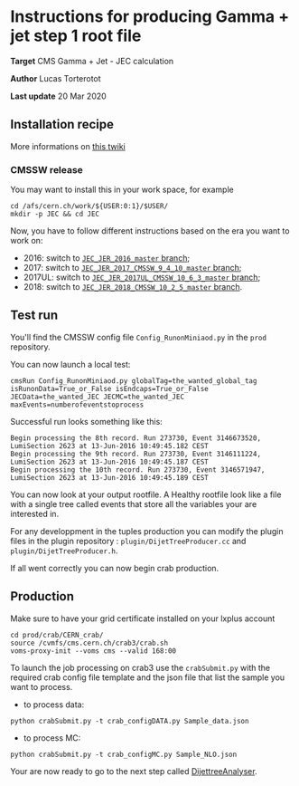 # Instructions for producing Gamma + jet step 1 root file 

**Target** CMS Gamma + Jet  - JEC calculation

**Author** Lucas Torterotot

**Last update** 20 Mar 2020

## Installation recipe
More informations on [this twiki](https://twiki.cern.ch/twiki/bin/view/CMS/EgammaMiniAODV2)
### CMSSW release
You may want to install this in your work space, for example
```
cd /afs/cern.ch/work/${USER:0:1}/$USER/
mkdir -p JEC && cd JEC
```

Now, you have to follow different instructions based on the era you want to work on:
- 2016: switch to [`JEC_JER_2016_master` branch](https://github.com/lucastorterotot/DijetRootTreeMaker/blob/JEC_JER_2016_master/instructions/GammaJetTree_Instruction.md);
- 2017: switch to [`JEC_JER_2017_CMSSW_9_4_10_master` branch](https://github.com/lucastorterotot/DijetRootTreeMaker/blob/JEC_JER_2017_CMSSW_9_4_10_master/instructions/GammaJetTree_Instruction.md);
- 2017UL: switch to [`JEC_JER_2017UL_CMSSW_10_6_3_master`
branch](https://github.com/lucastorterotot/DijetRootTreeMaker/blob/JEC_JER_2017UL_CMSSW_10_6_3_master/instructions/GammaJetTree_Instruction.md);
- 2018: switch to [`JEC_JER_2018_CMSSW_10_2_5_master` branch](https://github.com/lucastorterotot/DijetRootTreeMaker/blob/JEC_JER_2018_CMSSW_10_2_5_master/instructions/GammaJetTree_Instruction.md).

## Test run
You'll find the CMSSW config file `Config_RunonMiniaod.py` in the `prod` repository.
    
You can now launch a local test:
```
cmsRun Config_RunonMiniaod.py globalTag=the_wanted_global_tag  isRunonData=True_or_False isEndcaps=True_or_False JECData=the_wanted_JEC JECMC=the_wanted_JEC maxEvents=numberofeventstoprocess
```
Successful run looks something like this:
```
Begin processing the 8th record. Run 273730, Event 3146673520, LumiSection 2623 at 13-Jun-2016 10:49:45.182 CEST
Begin processing the 9th record. Run 273730, Event 3146111224, LumiSection 2623 at 13-Jun-2016 10:49:45.187 CEST
Begin processing the 10th record. Run 273730, Event 3146571947, LumiSection 2623 at 13-Jun-2016 10:49:45.189 CEST
```

You can now look at your output rootfile. A Healthy rootfile look like a file with a single tree called events that store all the variables your are interested in.

For any developpment in the tuples production you can modify the plugin files in the plugin repository : `plugin/DijetTreeProducer.cc` and `plugin/DijetTreeProducer.h`.

If all went correctly you can now begin crab production.

## Production
Make sure to have your grid certificate installed on your lxplus account
```
cd prod/crab/CERN_crab/
source /cvmfs/cms.cern.ch/crab3/crab.sh
voms-proxy-init --voms cms --valid 168:00
```

To launch the job processing on crab3 use the `crabSubmit.py` with the required crab config file template and the json file that list the sample you want to process.
* to process data: 
```
python crabSubmit.py -t crab_configDATA.py Sample_data.json 
```
* to process MC: 
```
python crabSubmit.py -t crab_configMC.py Sample_NLO.json  
```

Your are now ready to go to the next step called [DijettreeAnalyser](https://github.com/lucastorterotot/DijetRootTreeAnalyzer).

